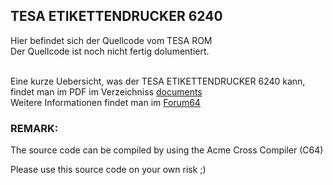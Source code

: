 

## TESA ETIKETTENDRUCKER 6240

Hier befindet sich der Quellcode vom TESA ROM<br />
Der Quellcode ist noch nicht fertig dolumentiert.<br /><br />

Eine kurze Uebersicht, was der TESA ETIKETTENDRUCKER 6240 kann, findet man im PDF im Verzeichniss [documents](https://github.com/LeshanDaFo/SX64-TESA/tree/main/documents)<br />
Weitere Informationen findet man im [Forum64](https://www.forum64.de/index.php?thread/4087-der-tesa-sx-64/)


### REMARK:

The source code can be compiled by using the Acme Cross Compiler (C64)

Please use this source code on your own risk ;)

